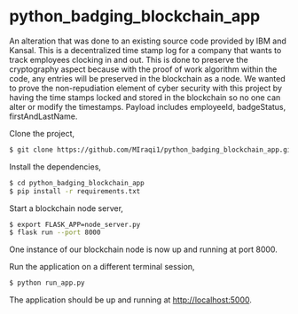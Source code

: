 # python_badging_blockchain_app

An alteration that was done to an existing source code provided by IBM and Kansal. This is a decentralized time stamp log for a company that wants to track employees clocking in and out. This is done to preserve the cryptography aspect because with the proof of work algorithm within the code, any entries will be preserved in the blockchain as a node. We wanted to prove the non-repudiation element of cyber security with this project by having the time stamps locked and stored in the blockchain so no one can alter or modify the timestamps. Payload includes employeeId, badgeStatus, firstAndLastName. 

Clone the project,

```sh
$ git clone https://github.com/MIraqi1/python_badging_blockchain_app.git
```

Install the dependencies,

```sh
$ cd python_badging_blockchain_app
$ pip install -r requirements.txt
```

Start a blockchain node server,

```sh
$ export FLASK_APP=node_server.py
$ flask run --port 8000
```

One instance of our blockchain node is now up and running at port 8000.


Run the application on a different terminal session,

```sh
$ python run_app.py
```

The application should be up and running at [http://localhost:5000](http://localhost:5000).
